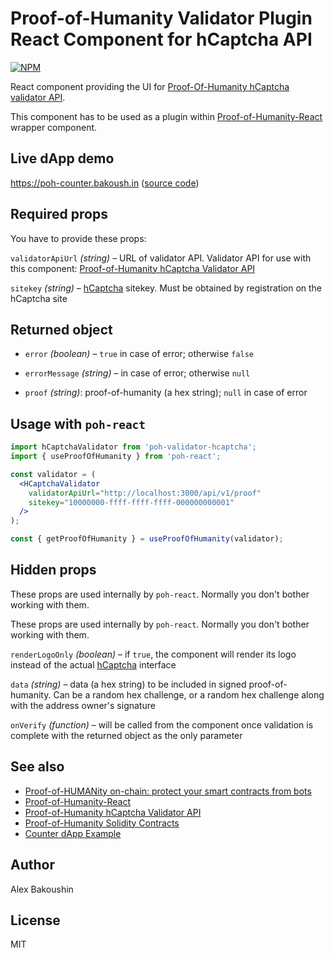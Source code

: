 # Proof-of-Humanity Validator Plugin React Component for hCaptcha API

[![NPM](https://img.shields.io/npm/v/poh-validator-hcaptcha-react)](https://www.npmjs.com/package/poh-validator-hcaptcha-react)

React component providing the UI for [Proof-Of-Humanity hCaptcha validator API](https://github.com/bakoushin/poh-validator-hcaptcha-api).

This component has to be used as a plugin within [Proof-of-Humanity-React](https://npmjs.com/packages/poh-react) wrapper component.

## Live dApp demo

https://poh-counter.bakoush.in ([source code](https://github.com/bakoushin/poh-counter-example))

## Required props

You have to provide these props:

`validatorApiUrl` _(string)_ – URL of validator API. Validator API for use with this component: [Proof-of-Humanity hCaptcha Validator API](https://github.com/bakoushin/poh-validator-hcaptcha-api)

`sitekey` _(string)_ – [hCaptcha](https://www.hcaptcha.com/) sitekey. Must be obtained by registration on the hCaptcha site

## Returned object

- `error` _(boolean)_ – `true` in case of error; otherwise `false`

- `errorMessage` _(string)_ – in case of error; otherwise `null`

- `proof` _(string)_: proof-of-humanity (a hex string); `null` in case of error

## Usage with `poh-react`

```jsx
import hCaptchaValidator from 'poh-validator-hcaptcha';
import { useProofOfHumanity } from 'poh-react';

const validator = (
  <HCaptchaValidator
    validatorApiUrl="http://localhost:3000/api/v1/proof"
    sitekey="10000000-ffff-ffff-ffff-000000000001"
  />
);

const { getProofOfHumanity } = useProofOfHumanity(validator);
```

## Hidden props

These props are used internally by `poh-react`. Normally you don't bother working with them.

These props are used internally by `poh-react`. Normally you don't bother working with them.

`renderLogoOnly` _(boolean)_ – if `true`, the component will render its logo instead of the actual [hCaptcha](https://www.hcaptcha.com/) interface

`data` _(string)_ – data (a hex string) to be included in signed proof-of-humanity. Can be a random hex challenge, or a random hex challenge along with the address owner's signature

`onVerify` _(function)_ – will be called from the component once validation is complete with the returned object as the only parameter

## See also

- [Proof-of-HUMANity on-chain: protect your smart contracts from bots](https://www.humanprotocol.org/blog/proof-of-humanity-on-chain-protect-your-smart-contracts-from-bots)
- [Proof-of-Humanity-React](https://www.npmjs.com/package/poh-react)
- [Proof-of-Humanity hCaptcha Validator API](https://hub.docker.com/r/bakoushin/poh-validator-hcaptcha)
- [Proof-of-Humanity Solidity Contracts](https://npmjs.com/package/poh-contracts)
- [Counter dApp Example](https://github.com/bakoushin/poh-counter-example)

## Author

Alex Bakoushin

## License

MIT
